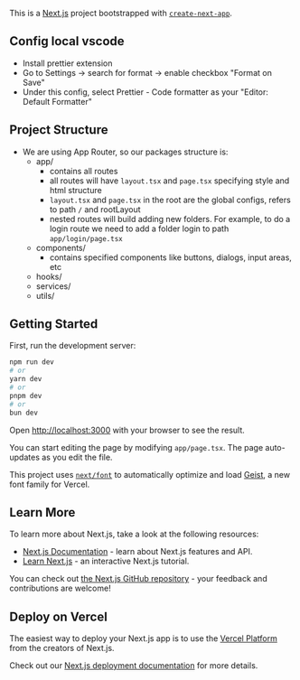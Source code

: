 This is a [Next.js](https://nextjs.org) project bootstrapped with [`create-next-app`](https://nextjs.org/docs/app/api-reference/cli/create-next-app).

## Config local vscode

- Install prettier extension
- Go to Settings -> search for format -> enable checkbox "Format on Save"
- Under this config, select Prettier - Code formatter as your "Editor: Default Formatter"

## Project Structure

- We are using App Router, so our packages structure is:
  - app/
    - contains all routes
    - all routes will have `layout.tsx` and `page.tsx` specifying style and html structure
    - `layout.tsx` and `page.tsx` in the root are the global configs, refers to path `/` and rootLayout
    - nested routes will build adding new folders. For example, to do a login route we need to add a folder login to path `app/login/page.tsx`
  - components/
    - contains specified components like buttons, dialogs, input areas, etc
  - hooks/
  - services/
  - utils/

## Getting Started

First, run the development server:

```bash
npm run dev
# or
yarn dev
# or
pnpm dev
# or
bun dev
```

Open [http://localhost:3000](http://localhost:3000) with your browser to see the result.

You can start editing the page by modifying `app/page.tsx`. The page auto-updates as you edit the file.

This project uses [`next/font`](https://nextjs.org/docs/app/building-your-application/optimizing/fonts) to automatically optimize and load [Geist](https://vercel.com/font), a new font family for Vercel.

## Learn More

To learn more about Next.js, take a look at the following resources:

- [Next.js Documentation](https://nextjs.org/docs) - learn about Next.js features and API.
- [Learn Next.js](https://nextjs.org/learn) - an interactive Next.js tutorial.

You can check out [the Next.js GitHub repository](https://github.com/vercel/next.js) - your feedback and contributions are welcome!

## Deploy on Vercel

The easiest way to deploy your Next.js app is to use the [Vercel Platform](https://vercel.com/new?utm_medium=default-template&filter=next.js&utm_source=create-next-app&utm_campaign=create-next-app-readme) from the creators of Next.js.

Check out our [Next.js deployment documentation](https://nextjs.org/docs/app/building-your-application/deploying) for more details.

